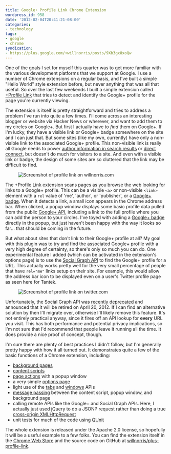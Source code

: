 ```yaml
---
title: Google+ Profile Link Chrome Extension
wordpress_id: 958
date: '2012-02-04T20:41:21-08:00'
categories:
- technology
tags:
- google
- chrome
syndication:
- https://plus.google.com/+willnorris/posts/9Xb3gx8xoQw
---
```

One of the goals I set for myself this quarter was to get more familiar with the various development platforms that we
support at Google.  I use a number of Chrome extensions on a regular basis, and I've built a simple "Hello World" style
extension before, but never anything that was all that useful.  So over the last few weekends I built a simple extension
called [+Profile Link][] that tries to detect and identify the Google+ profile for the page you're currently viewing.

The extension is itself is pretty straightforward and tries to address a problem I've run into quite a few times.  I'll
come across an interesting blogger or website via Hacker News or wherever, and want to add them to my circles on
Google+.  But first I actually have to _find_ them on Google+.  If I'm lucky, they have a visible link or Google+ badge
somewhere on the site and I can just that.  But some sites (like my own, currently) have only a non-visible link to the
associated Google+ profile.  This non-visible link is really all Google needs to power [author information in search
results][rel-author] or [direct connect][], but doesn't do much for visitors to a site.  And even with a visible link or
badge, the design of some sites are so cluttered that the link may be difficult to find.

<figure class="aligncenter">
  <img src="willnorris.com-profile-link.png" alt="Screenshot of profile link on willnorris.com">
</figure>

The +Profile Link extension scans pages as you browse the web looking for links to a Google+ profile.  This can be a
visible `<a>` or non-visible `<link>` element with a `rel` value of 'me', 'author', or 'publisher', or a [Google+
badge][].  When it detects a link, a small icon appears in the Chrome address bar.  When clicked, a popup window
displays some basic profile data pulled from the public [Google+ API][], including a link to the full profile where you
can add the person to your circles.  I've toyed with adding a [Google+ badge][] directly in the popup, but just haven't
been happy with the way it looks so far... that should be coming in the future.

But what about sites that don't link to their Google+ profile at all?  My goal with this plugin was to try and find the
associated Google+ profile with a very high degree of certainty, so there's only so much you can do.  One experimental
feature I added (which can be activated in the extension's options page) is to use the [Social Graph API][] to find the
Google+ profile for a URL.  This actually works pretty well for the very small percentage of people that have `rel="me"`
links setup on their site.  For example, this would allow the address bar icon to be displayed even on a user's Twitter
profile page as seen here for Tantek.

<figure class="aligncenter">
  <img src="twitter.com-profile-link.png" alt="Screenshot of profile link on twitter.com">
</figure>

Unfortunately, the Social Graph API was [recently deprecated][] and announced that it will be retired on April 20, 2012.
If I can find an alternative solution by then I'll migrate over, otherwise I'll likely remove this feature.  It's not
entirely practical anyway, since it fires off an API lookup for **every** URL you visit.  This has both performance and
potential privacy implications, so I'm not sure that I'd recommend that people leave it running all the time.  It does
provide a nice proof of concept, though.

I'm sure there are plenty of best practices I didn't follow, but I'm generally pretty happy with how it all turned out.
It demonstrates quite a few of the basic functions of a Chrome extension, including:

 - [background pages](http://code.google.com/chrome/extensions/background_pages.html)
 - [content scripts](http://code.google.com/chrome/extensions/content_scripts.html)
 - [page actions](http://code.google.com/chrome/extensions/pageAction.html) with a popup window
 - a very simple [options page](http://code.google.com/chrome/extensions/options.html)
 - light use of the [tabs](http://code.google.com/chrome/extensions/tabs.html) and
 [windows](http://code.google.com/chrome/extensions/windows.html) APIs
 - [message passing](http://code.google.com/chrome/extensions/messaging.html) between the content script, popup window,
 and background page
 - calling remote APIs like the Google+ and Social Graph APIs.  Here, I actually just used jQuery to do a JSONP request
 rather than doing a true [cross-origin XMLHttpRequest](http://code.google.com/chrome/extensions/xhr.html)
 - unit tests for much of the code using [QUnit](http://docs.jquery.com/QUnit)

The whole extension is released under the Apache 2.0 license, so hopefully it will be a useful example to a few folks.
You can find the extension itself in the [Chrome Web Store][+Profile Link] and the source code on GitHub at
[willnorris/plus-profile-link][source].

[+Profile Link]: https://chrome.google.com/webstore/detail/godamdbajiipofehfhedfbebdflpdemn
[rel-author]: http://support.google.com/webmasters/bin/answer.py?hl=en&answer=1408986
[direct connect]: http://support.google.com/plus/bin/answer.py?hl=en&answer=1711199
[Google+ badge]: https://developers.google.com/+/plugins/badge/
[Google+ API]: https://developers.google.com/+/api/
[Social Graph API]: http://code.google.com/apis/socialgraph/
[recently deprecated]: http://googleblog.blogspot.com/2012/01/renewing-old-resolutions-for-new-year.html
[source]: https://github.com/willnorris/plus-profile-link
